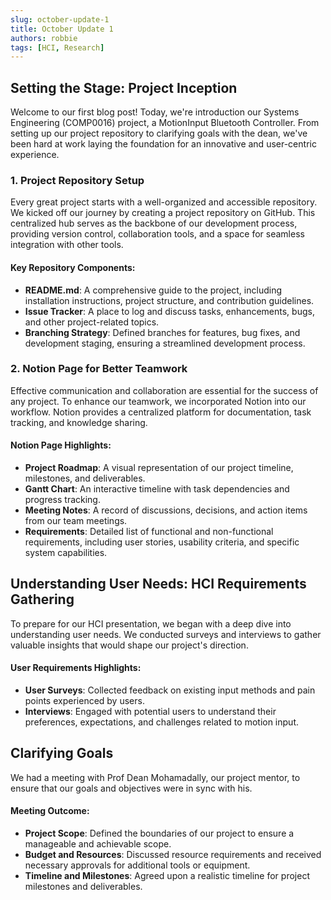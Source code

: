 ```yaml
---
slug: october-update-1
title: October Update 1
authors: robbie
tags: [HCI, Research]
---
```


## Setting the Stage: Project Inception

Welcome to our first blog post! Today, we're introduction our Systems Engineering (COMP0016) project, a MotionInput Bluetooth Controller. From setting up our project repository to clarifying goals with the dean, we've been hard at work laying the foundation for an innovative and user-centric experience.

### 1. Project Repository Setup

Every great project starts with a well-organized and accessible repository. We kicked off our journey by creating a project repository on GitHub. This centralized hub serves as the backbone of our development process, providing version control, collaboration tools, and a space for seamless integration with other tools.

#### Key Repository Components:
- **README.md**: A comprehensive guide to the project, including installation instructions, project structure, and contribution guidelines.
- **Issue Tracker**: A place to log and discuss tasks, enhancements, bugs, and other project-related topics.
- **Branching Strategy**: Defined branches for features, bug fixes, and development staging, ensuring a streamlined development process.

### 2. Notion Page for Better Teamwork

Effective communication and collaboration are essential for the success of any project. To enhance our teamwork, we incorporated Notion into our workflow. Notion provides a centralized platform for documentation, task tracking, and knowledge sharing.

#### Notion Page Highlights:
- **Project Roadmap**: A visual representation of our project timeline, milestones, and deliverables.
- **Gantt Chart**: An interactive timeline with task dependencies and progress tracking.
- **Meeting Notes**: A record of discussions, decisions, and action items from our team meetings.
- **Requirements**: Detailed list of functional and non-functional requirements, including user stories, usability criteria, and specific system capabilities.

## Understanding User Needs: HCI Requirements Gathering

To prepare for our HCI presentation, we began with a deep dive into understanding user needs. We conducted surveys and interviews to gather valuable insights that would shape our project's direction.

#### User Requirements Highlights:
- **User Surveys**: Collected feedback on existing input methods and pain points experienced by users.
- **Interviews**: Engaged with potential users to understand their preferences, expectations, and challenges related to motion input.

## Clarifying Goals

We had a meeting with Prof Dean Mohamadally, our project mentor, to ensure that our goals and objectives were in sync with his.

#### Meeting Outcome:
- **Project Scope**: Defined the boundaries of our project to ensure a manageable and achievable scope.
- **Budget and Resources**: Discussed resource requirements and received necessary approvals for additional tools or equipment.
- **Timeline and Milestones**: Agreed upon a realistic timeline for project milestones and deliverables.
